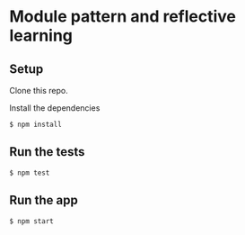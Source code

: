 # Module pattern and reflective learning

## Setup

Clone this repo.

Install the dependencies

    $ npm install

## Run the tests

    $ npm test

## Run the app

    $ npm start
